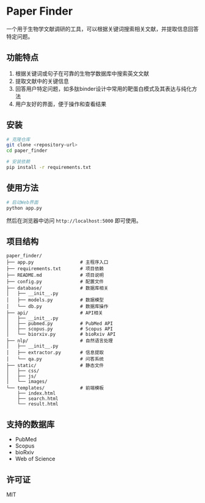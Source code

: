# Paper Finder

一个用于生物学文献调研的工具，可以根据关键词搜索相关文献，并提取信息回答特定问题。

## 功能特点

1. 根据关键词或句子在可靠的生物学数据库中搜索英文文献
2. 提取文献中的关键信息
3. 回答用户特定问题，如多肽binder设计中常用的靶蛋白模式及其表达与纯化方法
4. 用户友好的界面，便于操作和查看结果

## 安装

```bash
# 克隆仓库
git clone <repository-url>
cd paper_finder

# 安装依赖
pip install -r requirements.txt
```

## 使用方法

```bash
# 启动Web界面
python app.py
```

然后在浏览器中访问 `http://localhost:5000` 即可使用。

## 项目结构

```
paper_finder/
├── app.py                 # 主程序入口
├── requirements.txt       # 项目依赖
├── README.md              # 项目说明
├── config.py              # 配置文件
├── database/              # 数据库相关
│   ├── __init__.py
│   ├── models.py          # 数据模型
│   └── db.py              # 数据库操作
├── api/                   # API相关
│   ├── __init__.py
│   ├── pubmed.py          # PubMed API
│   ├── scopus.py          # Scopus API
│   └── biorxiv.py         # bioRxiv API
├── nlp/                   # 自然语言处理
│   ├── __init__.py
│   ├── extractor.py       # 信息提取
│   └── qa.py              # 问答系统
├── static/                # 静态文件
│   ├── css/
│   ├── js/
│   └── images/
└── templates/             # 前端模板
    ├── index.html
    ├── search.html
    └── result.html
```

## 支持的数据库

- PubMed
- Scopus
- bioRxiv
- Web of Science

## 许可证

MIT